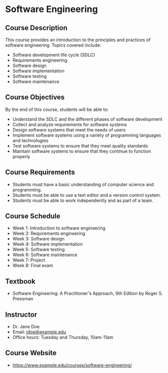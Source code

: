# Software Engineering

## Course Description

This course provides an introduction to the principles and practices of software engineering. Topics covered include:

* Software development life cycle (SDLC)
* Requirements engineering
* Software design
* Software implementation
* Software testing
* Software maintenance

## Course Objectives

By the end of this course, students will be able to:

* Understand the SDLC and the different phases of software development
* Collect and analyze requirements for software systems
* Design software systems that meet the needs of users
* Implement software systems using a variety of programming languages and technologies
* Test software systems to ensure that they meet quality standards
* Maintain software systems to ensure that they continue to function properly

## Course Requirements

* Students must have a basic understanding of computer science and programming.
* Students must be able to use a text editor and a version control system.
* Students must be able to work independently and as part of a team.

## Course Schedule

* Week 1: Introduction to software engineering
* Week 2: Requirements engineering
* Week 3: Software design
* Week 4: Software implementation
* Week 5: Software testing
* Week 6: Software maintenance
* Week 7: Project
* Week 8: Final exam

## Textbook

* Software Engineering: A Practitioner's Approach, 9th Edition by Roger S. Pressman

## Instructor

* Dr. Jane Doe
* Email: jdoe@example.edu
* Office hours: Tuesday and Thursday, 10am-11am

## Course Website

* https://www.example.edu/courses/software-engineering/
